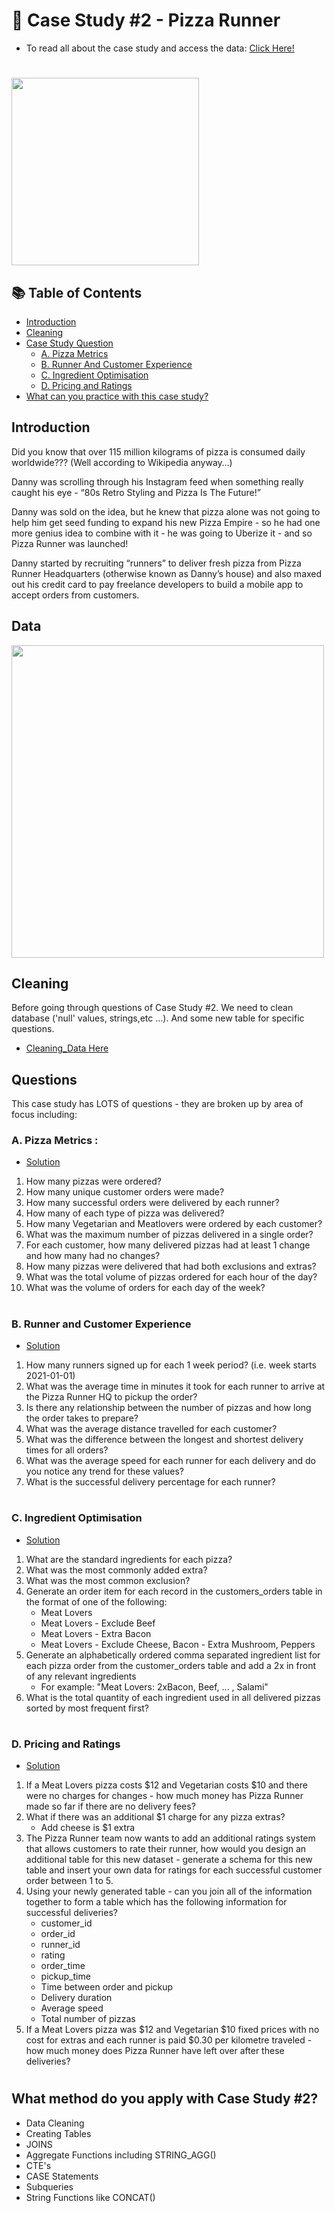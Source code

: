 # 🍕 Case Study #2 - Pizza Runner

- To read all about the case study and access the data: [Click Here!](https://8weeksqlchallenge.com/case-study-2/)

#
<img width="300" src="https://user-images.githubusercontent.com/94410139/158215978-83465a74-7ccf-457a-8770-f1bdaa0b5343.png">

## 📚 Table of Contents
- [Introduction](#introduction)
- [Cleaning](#cleaning)
- [Case Study Question](#questions)
  - [A. Pizza Metrics](#a-pizza-metrics-n)
  - [B. Runner And Customer Experience](#b-runner-and-customer-experience)
  - [C. Ingredient Optimisation](#c-ingredient-optimisation)
  - [D. Pricing and Ratings](#d-pricing-and-ratings)
- [What can you practice with this case study?](#what-method-do-you-apply-with-case-study-2)

## Introduction
Did you know that over 115 million kilograms of pizza is consumed daily worldwide??? (Well according to Wikipedia anyway…)

Danny was scrolling through his Instagram feed when something really caught his eye - “80s Retro Styling and Pizza Is The Future!”

Danny was sold on the idea, but he knew that pizza alone was not going to help him get seed funding to expand his new Pizza Empire - so he had one more genius idea to combine with it - he was going to Uberize it - and so Pizza Runner was launched!

Danny started by recruiting “runners” to deliver fresh pizza from Pizza Runner Headquarters (otherwise known as Danny’s house) and also maxed out his credit card to pay freelance developers to build a mobile app to accept orders from customers.

## Data 

<img width="500" src="https://user-images.githubusercontent.com/94410139/158216376-6b51187b-95ec-48f0-9c58-e912d9f1b035.png">


## Cleaning 
Before going through questions of Case Study #2. We need to clean database ('null' values, strings,etc ...). And some new table for specific questions.

- [Cleaning_Data Here](https://github.com/minhthien2601/8-Weeks-SQL-Challenge/blob/d43faf783545d22507b6d57eaa452317710e9607/8-WEEK-SQL-CHALLENGE/Case%20Study%20%232%20-%20Pizza%20Runner/Data_Cleaning.md)

## Questions

This case study has LOTS of questions - they are broken up by area of focus including:

### A. Pizza Metrics : 
- [Solution](https://github.com/minhthien2601/8-Weeks-SQL-Challenge/blob/d43faf783545d22507b6d57eaa452317710e9607/8-WEEK-SQL-CHALLENGE/Case%20Study%20%232%20-%20Pizza%20Runner/A.Pizza_Metric.md)
1. How many pizzas were ordered?
2. How many unique customer orders were made?
3. How many successful orders were delivered by each runner?
4. How many of each type of pizza was delivered?
5. How many Vegetarian and Meatlovers were ordered by each customer?
6. What was the maximum number of pizzas delivered in a single order?
7. For each customer, how many delivered pizzas had at least 1 change and how many had no changes?
8. How many pizzas were delivered that had both exclusions and extras?
9. What was the total volume of pizzas ordered for each hour of the day?
10. What was the volume of orders for each day of the week?
#
### B. Runner and Customer Experience
- [Solution](https://github.com/minhthien2601/8-Weeks-SQL-Challenge/blob/d43faf783545d22507b6d57eaa452317710e9607/8-WEEK-SQL-CHALLENGE/Case%20Study%20%232%20-%20Pizza%20Runner/B.Runner_and_Customer_Experience.md)
1. How many runners signed up for each 1 week period? (i.e. week starts 2021-01-01)
2. What was the average time in minutes it took for each runner to arrive at the Pizza Runner HQ to pickup the order?
3. Is there any relationship between the number of pizzas and how long the order takes to prepare?
4. What was the average distance travelled for each customer?
5. What was the difference between the longest and shortest delivery times for all orders?
6. What was the average speed for each runner for each delivery and do you notice any trend for these values?
7. What is the successful delivery percentage for each runner?

#
### C. Ingredient Optimisation
- [Solution](https://github.com/minhthien2601/8-Weeks-SQL-Challenge/blob/d43faf783545d22507b6d57eaa452317710e9607/8-WEEK-SQL-CHALLENGE/Case%20Study%20%232%20-%20Pizza%20Runner/C.Ingredient_Optimisation.md)
1. What are the standard ingredients for each pizza?
2. What was the most commonly added extra?
3. What was the most common exclusion?
4. Generate an order item for each record in the customers_orders table in the format of one of the following:
      - Meat Lovers
      - Meat Lovers - Exclude Beef
      - Meat Lovers - Extra Bacon
      - Meat Lovers - Exclude Cheese, Bacon - Extra Mushroom, Peppers
5. Generate an alphabetically ordered comma separated ingredient list for each pizza order from the customer_orders table and add a 2x in front of any relevant ingredients
      - For example: "Meat Lovers: 2xBacon, Beef, ... , Salami"
6. What is the total quantity of each ingredient used in all delivered pizzas sorted by most frequent first?

#
### D. Pricing and Ratings
- [Solution](https://github.com/minhthien2601/8-Weeks-SQL-Challenge/blob/d43faf783545d22507b6d57eaa452317710e9607/8-WEEK-SQL-CHALLENGE/Case%20Study%20%232%20-%20Pizza%20Runner/D.%20Pricing_and_Ratings.md)
1. If a Meat Lovers pizza costs $12 and Vegetarian costs $10 and there were no charges for changes - how much money has Pizza Runner made so far if there are no delivery fees?
2. What if there was an additional $1 charge for any pizza extras?
      - Add cheese is $1 extra
3. The Pizza Runner team now wants to add an additional ratings system that allows customers to rate their runner, how would you design an additional table for this new dataset - generate a schema for this new table and insert your own data for ratings for each successful customer order between 1 to 5.
4. Using your newly generated table - can you join all of the information together to form a table which has the following information for successful deliveries?
      - customer_id
      - order_id
      - runner_id
      - rating
      - order_time
      - pickup_time
      - Time between order and pickup
      - Delivery duration
      - Average speed
      - Total number of pizzas
5. If a Meat Lovers pizza was $12 and Vegetarian $10 fixed prices with no cost for extras and each runner is paid $0.30 per kilometre traveled - how much money does Pizza Runner have left over after these deliveries?

#
## What method do you apply with Case Study #2?

- Data Cleaning
- Creating Tables
- JOINS
- Aggregate Functions including STRING_AGG()
- CTE's
- CASE Statements
- Subqueries
- String Functions like CONCAT() 

